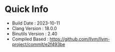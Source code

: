 # Quick Info
* Build Date : 2023-10-11
* Clang Version : 18.0.0
* Binutils Version : 2.40
* Compiled Based : https://github.com/llvm/llvm-project/commit/e2f493be
